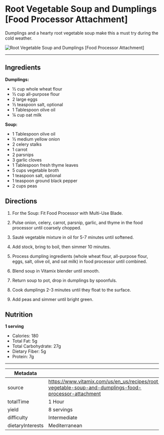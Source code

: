 # Root Vegetable Soup and Dumplings [Food Processor Attachment]

Dumplings and a hearty root vegetable soup make this a must try during the cold weather.

![Root Vegetable Soup and Dumplings [Food Processor Attachment]](https://www.vitamix.com/content/dam/vitamix/home/recipes/q1-2024/RootVegetablesDumplings_470x449.jpg)

---

## Ingredients

**Dumplings:**

- ½ cup whole wheat flour
- ½ cup all-purpose flour
- 2 large eggs
- ½ teaspoon salt, optional
- 1 Tablespoon olive oil
- ¼ cup oat milk

**Soup:**

- 1 Tablespoon olive oil
- ½ medium yellow onion
- 2 celery stalks
- 1 carrot
- 2 parsnips
- 3 garlic cloves
- 1 Tablespoon fresh thyme leaves
- 5 cups vegetable broth
- 1 teaspoon salt, optional
- 1 teaspoon ground black pepper
- 2 cups peas

## Directions

1. For the Soup: Fit Food Processor with Multi-Use Blade.

2. Pulse onion, celery, carrot, parsnip, garlic, and thyme in the food processor until coarsely chopped.

3. Sauté vegetable mixture in oil for 5-7 minutes until softened.

4. Add stock, bring to boil, then simmer 10 minutes.

5. Process dumpling ingredients (whole wheat flour, all-purpose flour, eggs, salt, olive oil, and oat milk) in food processor until combined.

6. Blend soup in Vitamix blender until smooth.

7. Return soup to pot, drop in dumplings by spoonfuls.

8. Cook dumplings 2-3 minutes until they float to the surface.

9. Add peas and simmer until bright green.

## Nutrition

**1 serving**

- Calories: 180
- Total Fat: 5g
- Total Carbohydrate: 27g
- Dietary Fiber: 5g
- Protein: 7g

---

| Metadata |  |
| --- | --- |
| source | https://www.vitamix.com/us/en_us/recipes/root-vegetable-soup-and-dumplings-food-processor-attachment |
| totalTime | 1 Hour |
| yield | 8 servings |
| difficulty | Intermediate |
| dietaryInterests | Mediterranean |
